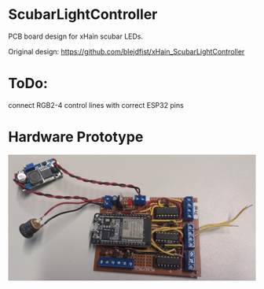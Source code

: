 # ScubarLightController
PCB board design for xHain scubar LEDs.

Original design: https://github.com/blejdfist/xHain_ScubarLightController

# ToDo:
connect RGB2-4 control lines with correct ESP32 pins

# Hardware Prototype 
<img src=prototype.jpg></img>